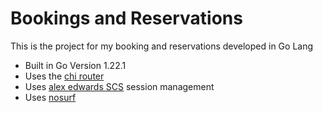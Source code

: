 # Bookings and Reservations

This is the project for my booking and reservations developed in Go Lang

- Built in Go Version 1.22.1
- Uses the [chi router](https://github.com/go-chi/chi)
- Uses [alex edwards SCS](https://github.com/alexedwards/scs) session management
- Uses [nosurf](https://github.com/justinas/nosurf)